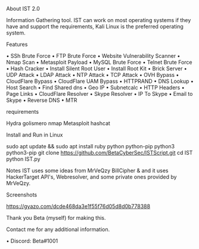 About IST 2.0

Information Gathering tool. IST can work on most operating systems if they have and support the requirements, Kali Linux is the preferred operating system.

Features

• SSh Brute Force
• FTP Brute Force
• Website Vulnerability Scanner
• Nmap Scan
• Metasploit Payload
• MySQL Brute Force
• Telnet Brute Force
• Hash Cracker
• Install Silent Root User
• Install Root Kit
• Brick Server
• UDP Attack
• LDAP Attack
• NTP Attack
• TCP Attack
• OVH Bypass
• CloudFlare Bypass
• CloudFlare UAM Bypass
• HTTPRAND
• DNS Lookup
• Host Search
• Find Shared dns
• Geo IP
• Subnetcalc
• HTTP Headers
• Page Links
• CloudFlare Resolver
• Skype Resolver
• IP To Skype
• Email to Skype
• Reverse DNS
• MTR

requirements

Hydra
golismero
nmap
Metasploit
hashcat

Install and Run in Linux

sudo apt update && sudo apt install ruby python python-pip python3 python3-pip
git clone https://github.com/BetaCyberSec/ISTScript.git
cd IST
python IST.py

Notes
IST uses some ideas from MrVeQzy BillCipher &  and it uses HackerTarget API's, Webresolver, and some private ones provided by MrVeQzy.

Screenshots

https://gyazo.com/dcde468da3e1f55f76d05d8d0b778388

Thank you Beta (myself) for making this.

Contact me for any additional information.

• Discord: Beta#1001
